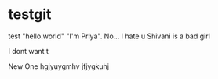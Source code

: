 # testgit
test
"hello.world"
"I'm Priya".
No...
I hate u
Shivani is a bad girl

I dont want t 

New One
hgjyuygmhv
jfjygkuhj
